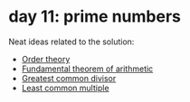 # day 11: prime numbers

Neat ideas related to the solution:
- [Order theory](https://en.wikipedia.org/wiki/Order_theory)
- [Fundamental theorem of arithmetic](https://en.wikipedia.org/wiki/Fundamental_theorem_of_arithmetic)
- [Greatest common divisor](https://en.wikipedia.org/wiki/Greatest_common_divisor)
- [Least common multiple](https://en.wikipedia.org/wiki/Least_common_multiple)
